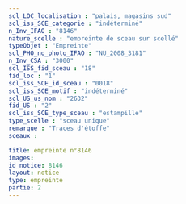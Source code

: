```yaml
---
scl_LOC_localisation : "palais, magasins sud"
scl_iss_SCE_categorie : "indéterminé"
n_Inv_IFAO : "8146"
nature_scelle : "empreinte de sceau sur scellé"
typeObjet : "Empreinte"
scl_PHO_no_photo_IFAO : "NU_2008_3181"
n_Inv_CSA : "3000"
scl_ISS_fid_sceau : "18"
fid_loc : "1"
scl_iss_SCE_id_sceau : "0018"
scl_iss_SCE_motif : "indéterminé"
scl_US_us_nom : "2632"
fid_US : "2"
scl_iss_SCE_type_sceau : "estampille"
type_scelle : "sceau unique"
remarque : "Traces d'étoffe"
sceaux :

title: empreinte n°8146
images: 
id_notice: 8146
layout: notice
type: empreinte
partie: 2
---
```

